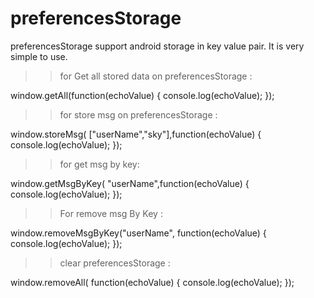 # preferencesStorage
preferencesStorage support android storage in key value pair. It is very simple to use.

>>for Get all stored data on preferencesStorage :

window.getAll(function(echoValue) {
   console.log(echoValue);
});
	    
>>for store msg on preferencesStorage :

window.storeMsg( ["userName","sky"],function(echoValue) {
      console.log(echoValue);
});

>>for get msg by key:

window.getMsgByKey( "userName",function(echoValue) {
  console.log(echoValue);
});


>> For remove msg By Key : 

window.removeMsgByKey("userName", function(echoValue) {
   console.log(echoValue); 
});


>>clear preferencesStorage : 

window.removeAll( function(echoValue) {
  console.log(echoValue); 
});
